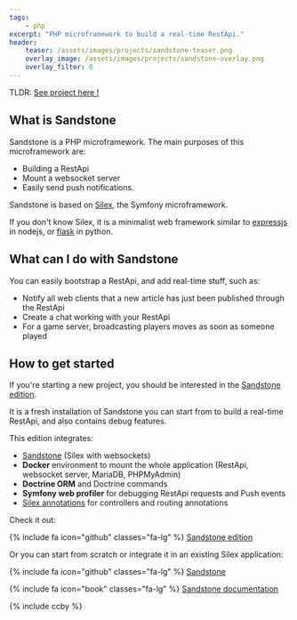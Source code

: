 ```yaml
---
tags:
    - php
excerpt: "PHP microframework to build a real-time RestApi."
header:
    teaser: /assets/images/projects/sandstone-teaser.png
    overlay_image: /assets/images/projects/sandstone-overlay.png
    overlay_filter: 0
---
```


TLDR: [See project here !](https://eole-io.github.io/sandstone-doc/)

## What is Sandstone

Sandstone is a PHP microframework.
The main purposes of this microframework are:

 - Building a RestApi
 - Mount a websocket server
 - Easily send push notifications.

Sandstone is based on [Silex](https://silex.symfony.com/), the Symfony microframework.

If you don't know Silex, it is a minimalist web framework
similar to [expressjs](http://expressjs.com/fr/) in nodejs,
or [flask](http://flask.pocoo.org/) in python.

## What can I do with Sandstone

You can easily bootstrap a RestApi, and add real-time stuff, such as:

 - Notify all web clients that a new article has just been published through the RestApi
 - Create a chat working with your RestApi
 - For a game server, broadcasting players moves as soon as someone played

## How to get started

If you're starting a new project, you should be interested
in the [Sandstone edition](https://github.com/eole-io/sandstone-edition).

It is a fresh installation of Sandstone you can start from to build a real-time RestApi,
and also contains debug features.

This edition integrates:

 - [Sandstone](https://eole-io.github.io/sandstone/) (Silex with websockets)
 - **Docker** environment to mount the whole application (RestApi, websocket server, MariaDB, PHPMyAdmin)
 - **Doctrine ORM** and Doctrine commands
 - **Symfony web profiler** for debugging RestApi requests and Push events
 - [Silex annotations](https://github.com/danadesrosiers/silex-annotation-provider) for controllers and routing annotations

Check it out:

{% include fa icon="github" classes="fa-lg" %} [Sandstone edition](https://github.com/eole-io/sandstone-edition)


Or you can start from scratch or integrate it in an existing Silex application:

{% include fa icon="github" classes="fa-lg" %} [Sandstone](https://github.com/eole-io/sandstone)

{% include fa icon="book" classes="fa-lg" %} [Sandstone documentation](https://eole-io.github.io/sandstone/)


{% include ccby %}
